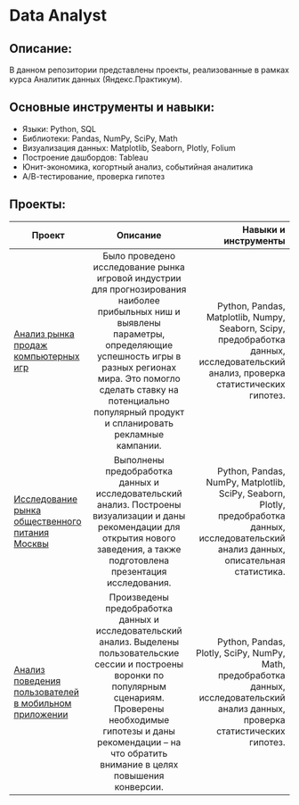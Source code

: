# Data Analyst
## Описание:
В данном репозитории представлены проекты, реализованные в рамках курса Аналитик данных (Яндекc.Практикум).
## Основные инструменты и навыки:
- Языки: Python, SQL
- Библиотеки: Pandas, NumPy, SciPy, Math
- Визуализация данных: Matplotlib, Seaborn, Plotly, Folium
- Построение дашбордов: Tableau
- Юнит-экономика, когортный анализ, событийная аналитика
- А/В-тестирование, проверка гипотез
## Проекты:
| Проект | Описание | Навыки и инструменты |
|----------------|:---------:|----------------:|
| [Анализ рынка продаж компьютерных игр](https://github.com/ZharikhinaAlena/yandex_practicum_da/blob/main/games/game_store%20.ipynb) | Было проведено исследование рынка игровой индустрии для прогнозирования наиболее прибыльных ниш и выявлены параметры, определяющие успешность игры в разных регионах мира. Это помогло сделать ставку на потенциально популярный продукт и спланировать рекламные кампании. | Python, Pandas, Matplotlib, Numpy, Seaborn, Scipy, предобработка данных, исследовательский анализ, проверка статистических гипотез. |
| [Исследование рынка общественного питания Москвы](https://github.com/Nikchok/Yandex.Praktikum/blob/9c3066d488b0bfbac420d6eaac3eab3cf4b2846d/%D0%A0%D1%8B%D0%BD%D0%BE%D0%BA%20%D0%B7%D0%B0%D0%B2%D0%B5%D0%B4%D0%B5%D0%BD%D0%B8%D0%B9%20%D0%BE%D0%B1%D1%89%D0%B5%D1%81%D1%82%D0%B2%D0%B5%D0%BD%D0%BD%D0%BE%D0%B3%D0%BE%20%D0%BF%D0%B8%D1%82%D0%B0%D0%BD%D0%B8%D1%8F%20%D0%9C%D0%BE%D1%81%D0%BA%D0%B2%D1%8B/moscow_places.ipynb) | Выполнены предобработка данных и исследовательский анализ. Построены визуализации и даны рекомендации для открытия нового заведения, а также подготовлена презентация исследования. | Python, Pandas, NumPy, Matplotlib, SciPy, Seaborn, Plotly, предобработка данных, исследовательский анализ данных, описательная статистика. |
| [Анализ поведения пользователей в мобильном приложении](https://github.com/Nikchok/Yandex.Praktikum/blob/3070b3bffba6479ef6d9e283d486122296845c15/%D0%90%D0%BD%D0%B0%D0%BB%D0%B8%D0%B7%20%D0%BF%D0%BE%D0%B2%D0%B5%D0%B4%D0%B5%D0%BD%D0%B8%D1%8F%20%D0%BF%D0%BE%D0%BB%D1%8C%D0%B7%D0%BE%D0%B2%D0%B0%D1%82%D0%B5%D0%BB%D0%B5%D0%B9%20%D0%B2%20%D0%BC%D0%BE%D0%B1%D0%B8%D0%BB%D1%8C%D0%BD%D0%BE%D0%BC%20%D0%BF%D1%80%D0%B8%D0%BB%D0%BE%D0%B6%D0%B5%D0%BD%D0%B8%D0%B8/mobile_app.ipynb) | Произведены предобработка данных и исследовательский анализ. Выделены пользовательские сессии и построены воронки по популярным сценариям. Проверены необходимые гипотезы и даны рекомендации – на что обратить внимание в целях повышения конверсии. | Python, Pandas, Plotly, SciPy, NumPy, Math, предобработка данных, исследовательский анализ данных, проверка статистических гипотез. |
